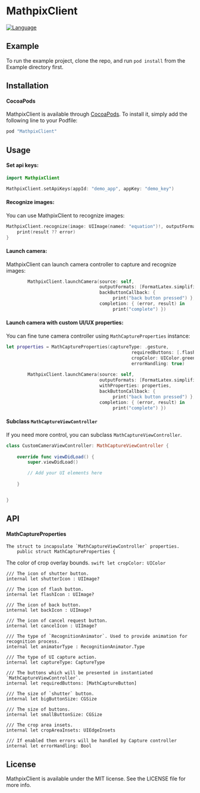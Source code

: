 # MathpixClient

[![Language](https://img.shields.io/badge/swift-3.0-orange.svg)](https://developer.apple.com/swift)

## Example

To run the example project, clone the repo, and run `pod install` from the Example directory first.

## Installation

#### CocoaPods

MathpixClient is available through [CocoaPods](http://cocoapods.org). To install
it, simply add the following line to your Podfile:

```ruby
pod "MathpixClient"
```

## Usage

#### Set api keys:

```swift
import MathpixClient

MathpixClient.setApiKeys(appId: "demo_app", appKey: "demo_key")
```

#### Recognize images:

You can use MathpixClient to recognize images:

```swift
MathpixClient.recognize(image: UIImage(named: "equation")!, outputFormats: [FormatLatex.simplified]) { (error, result) in
    print(result ?? error)
}
```

#### Launch camera:

MathpixClient can launch camera controller to capture and recognize images:

```swift
        MathpixClient.launchCamera(source: self,
                                   outputFormats: [FormatLatex.simplified],
                                   backButtonCallback: {
                                        print("back button pressed") },
                                   completion: { (error, result) in
                                        print("complete") })
```

#### Launch camera with custom UI/UX properties:

You can fine tune camera controller using `MathCaptureProperties` instance:

```swift
let properties = MathCaptureProperties(captureType: .gesture,
                                               requiredButtons: [.flash, .back],
                                               cropColor: UIColor.green,
                                               errorHandling: true)
        
        MathpixClient.launchCamera(source: self,
                                   outputFormats: [FormatLatex.simplified],
                                   withProperties: properties,
                                   backButtonCallback: {
                                        print("back button pressed") },
                                   completion: { (error, result) in
                                        print("complete") })

```

#### Subclass `MathCaptureViewController`

If you need more control, you can subclass `MathCaptureViewController`.

```swift
class CustomCameraViewController: MathCaptureViewController {
    
    override func viewDidLoad() {
        super.viewDidLoad()

        // Add your UI elements here
        
    }


}

```

## API

#### MathCaptureProperties

    The struct to incapsulate `MathCaptureViewController` properties.
        public struct MathCaptureProperties {
    
The color of crop overlay bounds.
    ```swift
    let cropColor: UIColor
    ```
    
    /// The icon of shutter button.
    internal let shutterIcon : UIImage?
    
    /// The icon of flash button.
    internal let flashIcon : UIImage?
    
    /// The icon of back button.
    internal let backIcon : UIImage?
    
    /// The icon of cancel request button.
    internal let cancelIcon : UIImage?
    
    /// The type of `RecognitionAnimator`. Used to provide animation for recognition process.
    internal let animatorType : RecognitionAnimator.Type
    
    /// The type of UI capture action.
    internal let captureType: CaptureType
    
    /// The buttons which will be presented in instantiated `MathCaptureViewController`.
    internal let requiredButtons: [MathCaptureButton]
    
    /// The size of `shutter` button.
    internal let bigButtonSize: CGSize
    
    /// The size of buttons.
    internal let smallButtonSize: CGSize
    
    /// The crop area insets.
    internal let cropAreaInsets: UIEdgeInsets
    
    /// If enabled then errors will be handled by Capture controller
    internal let errorHandling: Bool





## License

MathpixClient is available under the MIT license. See the LICENSE file for more info.
